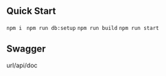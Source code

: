 ## Quick Start

`npm i `
`npm run db:setup`
`npm run build`
`npm run start`

## Swagger

url/api/doc
